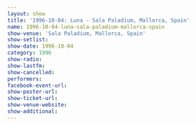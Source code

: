 ```yaml
---
layout: show
title: '1996-10-04: Luna - Sala Paladium, Mallorca, Spain'
name: 1996-10-04-luna-sala-paladium-mallorca-spain
show-venue: 'Sala Paladium, Mallorca, Spain'
show-setlist: 
show-date: 1996-10-04
category: 1996
show-radio: 
show-lastfm: 
show-cancelled: 
performers: 
facebook-event-url: 
show-poster-url: 
show-ticket-url: 
show-venue-website: 
show-additional: 
---
```


